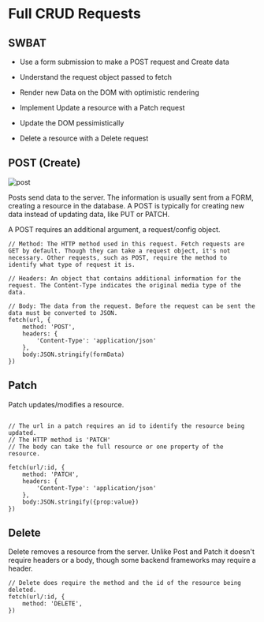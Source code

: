 # Full CRUD Requests
## SWBAT
- Use a form submission to make a POST request and Create data
- Understand the request object passed to fetch
- Render new Data on the DOM with optimistic rendering

- Implement Update a resource with a Patch request
- Update the DOM pessimistically 
- Delete a resource with a Delete request


## POST (Create)
![post](assets/post.png)

Posts send data to the server. The information is usually sent from a FORM, creating a resource in the database. A POST is typically for creating new data instead of updating data, like PUT or PATCH.

A POST requires an additional argument, a request/config object.

```
// Method: The HTTP method used in this request. Fetch requests are GET by default. Though they can take a request object, it's not necessary. Other requests, such as POST, require the method to identify what type of request it is. 

// Headers: An object that contains additional information for the request. The Content-Type indicates the original media type of the data. 

// Body: The data from the request. Before the request can be sent the data must be converted to JSON.
fetch(url, {
    method: 'POST',
    headers: {
        'Content-Type': 'application/json'
    },
    body:JSON.stringify(formData)
})
```


## Patch
Patch updates/modifies a resource.

```

// The url in a patch requires an id to identify the resource being updated. 
// The HTTP method is 'PATCH'
// The body can take the full resource or one property of the resource.

fetch(url/:id, {
    method: 'PATCH',
    headers: {
        'Content-Type': 'application/json'
    },
    body:JSON.stringify({prop:value})
})
```

## Delete
Delete removes a resource from the server. Unlike Post and Patch it doesn't require headers or a body, though some backend frameworks may require a header.

```
// Delete does require the method and the id of the resource being deleted.
fetch(url/:id, {
    method: 'DELETE',
})

```
